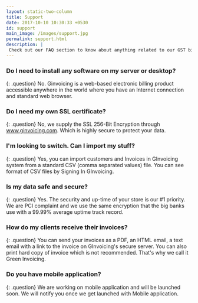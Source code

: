 ```yaml
---
layout: static-two-column
title: Support
date: 2017-10-10 10:30:33 +0530
id: support
main_image: /images/support.jpg
permalink: support.html
description: |
 Check out our FAQ section to know about anything related to our GST billing software. Or drop us a message for more assistance.
---
```

### Do I need to install any software on my server or desktop?
{: .question}
No. Ginvoicing is a web-based electronic billing product accessible anywhere in the world where you have an Internet connection and standard web browser.

### Do I need my own SSL certificate?
{: .question}
No, we supply the SSL 256-Bit Encryption through www.ginvoicing.com. Which is highly secure to protect your data.

### I'm looking to switch. Can I import my stuff?
{: .question}
Yes, you can import customers and Invoices in GInvoicing system from a standard CSV (comma separated values) file. You can see format of CSV files by Signing In GInvoicing.

### Is my data safe and secure?
{: .question}
Yes. The security and up-time of your store is our #1 priority. We are PCI complaint and we use the same encryption that the big banks use with a 99.99% average uptime track record.

### How do my clients receive their invoices?
{: .question}
You can send your invoices as a PDF, an HTML email, a text email with a link to the invoice on GInvoicing's secure server. You can also print hard copy of invoice which is not recommended. That's why we call it Green Invoicing.

### Do you have mobile application?
{: .question}
We are working on mobile application and will be launched soon. We will notify you once we get launched with Mobile application.
          
                
